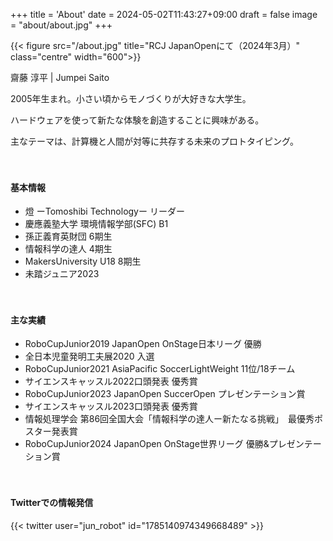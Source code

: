 +++
title = 'About'
date = 2024-05-02T11:43:27+09:00
draft = false
image = "about/about.jpg"
+++

{{< figure src="/about.jpg" title="RCJ JapanOpenにて（2024年3月）" class="centre" width="600">}}

齋藤 淳平 | Jumpei Saito

2005年生まれ。小さい頃からモノづくりが大好きな大学生。

ハードウェアを使って新たな体験を創造することに興味がある。

主なテーマは、計算機と人間が対等に共存する未来のプロトタイピング。

　

#### 基本情報
- 燈 ーTomoshibi Technologyー リーダー
- 慶應義塾大学 環境情報学部(SFC) B1
- 孫正義育英財団 6期生
- 情報科学の達人 4期生
- MakersUniversity U18 8期生
- 未踏ジュニア2023

　
#### 主な実績
- RoboCupJunior2019 JapanOpen OnStage日本リーグ 優勝
- 全日本児童発明工夫展2020 入選
- RoboCupJunior2021 AsiaPacific SoccerLightWeight 11位/18チーム
- サイエンスキャッスル2022口頭発表 優秀賞
- RoboCupJunior2023 JapanOpen SuccerOpen プレゼンテーション賞
- サイエンスキャッスル2023口頭発表 優秀賞
- 情報処理学会 第86回全国大会「情報科学の達人ー新たなる挑戦」　最優秀ポスター発表賞
- RoboCupJunior2024 JapanOpen OnStage世界リーグ 優勝&プレゼンテーション賞

　
#### Twitterでの情報発信

{{< twitter user="jun_robot" id="1785140974349668489" >}}

　
　
　